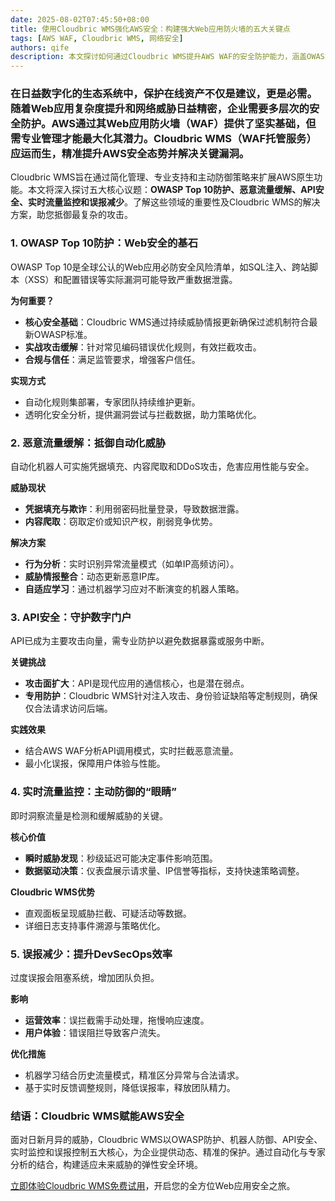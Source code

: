 ```yaml
---
date: 2025-08-02T07:45:50+08:00
title: 使用Cloudbric WMS强化AWS安全：构建强大Web应用防火墙的五大关键点  
tags: [AWS WAF, Cloudbric WMS, 网络安全]  
authors: qife  
description: 本文探讨如何通过Cloudbric WMS提升AWS WAF的安全防护能力，涵盖OWASP Top 10防护、恶意流量缓解、API安全、实时流量监控及误报减少五大核心技术领域，助力企业构建动态防御体系。  
---  
```


### 在日益数字化的生态系统中，保护在线资产不仅是建议，更是必需。随着Web应用复杂度提升和网络威胁日益精密，企业需要多层次的安全防护。AWS通过其Web应用防火墙（WAF）提供了坚实基础，但需专业管理才能最大化其潜力。Cloudbric WMS（WAF托管服务）应运而生，精准提升AWS安全态势并解决关键漏洞。  

Cloudbric WMS旨在通过简化管理、专业支持和主动防御策略来扩展AWS原生功能。本文将深入探讨五大核心议题：**OWASP Top 10防护、恶意流量缓解、API安全、实时流量监控和误报减少**。了解这些领域的重要性及Cloudbric WMS的解决方案，助您抵御最复杂的攻击。  

### 1. OWASP Top 10防护：Web安全的基石  
OWASP Top 10是全球公认的Web应用必防安全风险清单，如SQL注入、跨站脚本（XSS）和配置错误等实际漏洞可能导致严重数据泄露。  

**为何重要？**  
- **核心安全基础**：Cloudbric WMS通过持续威胁情报更新确保过滤机制符合最新OWASP标准。  
- **实战攻击缓解**：针对常见编码错误优化规则，有效拦截攻击。  
- **合规与信任**：满足监管要求，增强客户信任。  

**实现方式**  
- 自动化规则集部署，专家团队持续维护更新。  
- 透明化安全分析，提供漏洞尝试与拦截数据，助力策略优化。  

### 2. 恶意流量缓解：抵御自动化威胁  
自动化机器人可实施凭据填充、内容爬取和DDoS攻击，危害应用性能与安全。  

**威胁现状**  
- **凭据填充与欺诈**：利用弱密码批量登录，导致数据泄露。  
- **内容爬取**：窃取定价或知识产权，削弱竞争优势。  

**解决方案**  
- **行为分析**：实时识别异常流量模式（如单IP高频访问）。  
- **威胁情报整合**：动态更新恶意IP库。  
- **自适应学习**：通过机器学习应对不断演变的机器人策略。  

### 3. API安全：守护数字门户  
API已成为主要攻击向量，需专业防护以避免数据暴露或服务中断。  

**关键挑战**  
- **攻击面扩大**：API是现代应用的通信核心，也是潜在弱点。  
- **专用防护**：Cloudbric WMS针对注入攻击、身份验证缺陷等定制规则，确保仅合法请求访问后端。  

**实践效果**  
- 结合AWS WAF分析API调用模式，实时拦截恶意流量。  
- 最小化误报，保障用户体验与性能。  

### 4. 实时流量监控：主动防御的“眼睛”  
即时洞察流量是检测和缓解威胁的关键。  

**核心价值**  
- **瞬时威胁发现**：秒级延迟可能决定事件影响范围。  
- **数据驱动决策**：仪表盘展示请求量、IP信誉等指标，支持快速策略调整。  

**Cloudbric WMS优势**  
- 直观面板呈现威胁拦截、可疑活动等数据。  
- 详细日志支持事件溯源与策略优化。  

### 5. 误报减少：提升DevSecOps效率  
过度误报会阻塞系统，增加团队负担。  

**影响**  
- **运营效率**：误拦截需手动处理，拖慢响应速度。  
- **用户体验**：错误阻拦导致客户流失。  

**优化措施**  
- 机器学习结合历史流量模式，精准区分异常与合法请求。  
- 基于实时反馈调整规则，降低误报率，释放团队精力。  

### 结语：Cloudbric WMS赋能AWS安全  
面对日新月异的威胁，Cloudbric WMS以OWASP防护、机器人防御、API安全、实时监控和误报控制五大核心，为企业提供动态、精准的保护。通过自动化与专家分析的结合，构建适应未来威胁的弹性安全环境。  

[立即体验Cloudbric WMS免费试用](https://aws.amazon.com/marketplace/pp/prodview-xxx)，开启您的全方位Web应用安全之旅。